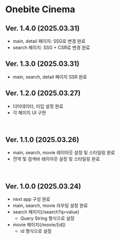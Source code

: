 # Onebite Cinema

## Ver. 1.4.0 (2025.03.31)

- main, detail 페이지: SSG로 변경 완료
- search 페이지: SSG + CSR로 변경 완료

## Ver. 1.3.0 (2025.03.31)

- main, search, detail 페이지 SSR 완료

## Ver. 1.2.0 (2025.03.27)

- 더미데이터, 타입 설정 완료
- 각 페이지 UI 구현
  <br>
  <br>
  <br>

## Ver. 1.1.0 (2025.03.26)

- main, search, movie 레이아웃 설정 및 스타일링 완료
- 전역 및 검색바 레이아웃 설정 및 스타일링 완료
  <br>
  <br>
  <br>

## Ver. 1.0.0 (2025.03.24)

- next app 구성 완료
- main, search, movie 라우팅 설정 완료
- search 페이지(/search?q=value)
  - Query String 형식으로 설정
- movie 페이지(/movie/[id])
  - id 형식으로 설정
